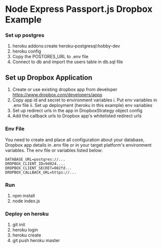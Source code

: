 # Node Express Passport.js Dropbox Example


### Set up postgres

1. heroku addons:create heroku-postgresql:hobby-dev
2. heroku config
3. Copy the POSTGRES_URL to .env file
4. Connect to db and import the users table in db.sql file


## Set up Dropbox Application

1. Create or use existing dropbox app from developer https://www.dropbox.com/developers/apps
2. Copy app id and secret to environment variables
  i. Put env variables in .env file
  ii. Set up deployment (heroku in this example) env variables
3. Set up redirect urls in the app in DropboxStrategy object config
4. Add the callback urls to Dropbox app's whitelisted redirect urls


### Env File

You need to create and place all configuration about your database, Dropbox app details in .env file or in your target platform's environment variables. The env file or variables listed below:

```
DATABASE_URL=postgres://...
DROPBOX_CLIENT_ID=9d024....
DROPBOX_CLIENT_SECRET=082fd...
DROPBOX_CALLBACK_URL=https://...
```

### Run

1. npm install
2. node index.js


### Deploy on heroku

1. git init
2. heroku login
3. heroku create
4. git push heroku master